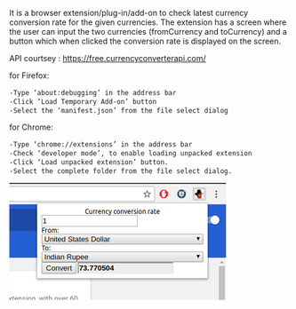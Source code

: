 It is a browser extension/plug-in/add-on to check latest currency conversion rate for the given currencies. The extension has a screen where the user can input the two currencies (fromCurrency and toCurrency) and a button which when clicked the conversion rate is displayed on the screen. 

API courtsey : https://free.currencyconverterapi.com/


for Firefox:

    -Type ‘about:debugging’ in the address bar
    -Click ‘Load Temporary Add-on’ button
    -Select the ‘manifest.json’ from the file select dialog

for Chrome:

    -Type ‘chrome://extensions’ in the address bar
    -Check ‘developer mode’, to enable loading unpacked extension
    -Click ‘Load unpacked extension’ button.
    -Select the complete folder from the file select dialog.
    
![Currency converter](https://github.com/BhendiGawaar/currency-converter-plugin/blob/master/gc.png)    

